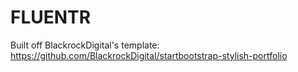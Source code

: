 # FLUENTR

Built off BlackrockDigital's template: https://github.com/BlackrockDigital/startbootstrap-stylish-portfolio
